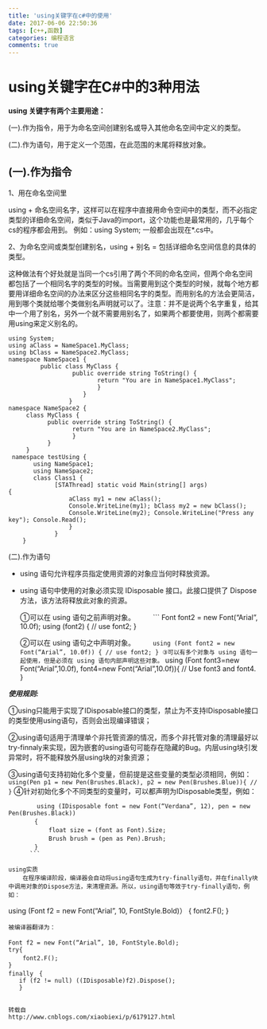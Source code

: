 ```yaml
---
title: 'using关键字在c#中的使用'
date: 2017-06-06 22:50:36
tags: [c++,函数]
categories: 编程语言
comments: true
---
```

# using关键字在C#中的3种用法

**using 关键字有两个主要用途：**

  (一).作为指令，用于为命名空间创建别名或导入其他命名空间中定义的类型。
  
  (二).作为语句，用于定义一个范围，在此范围的末尾将释放对象。


## (一).作为指令

1、用在命名空间里    

using + 命名空间名字，这样可以在程序中直接用命令空间中的类型，而不必指定类型的详细命名空间，类似于Java的import，这个功能也是最常用的，几乎每个cs的程序都会用到。 
例如：using System; 一般都会出现在*.cs中。

2、为命名空间或类型创建别名，using + 别名 = 包括详细命名空间信息的具体的类型。

这种做法有个好处就是当同一个cs引用了两个不同的命名空间，但两个命名空间都包括了一个相同名字的类型的时候。当需要用到这个类型的时候，就每个地方都要用详细命名空间的办法来区分这些相同名字的类型。而用别名的方法会更简洁，用到哪个类就给哪个类做别名声明就可以了。注意：并不是说两个名字重复，给其中一个用了别名，另外一个就不需要用别名了，如果两个都要使用，则两个都需要用using来定义别名的。

```
using System; 
using aClass = NameSpace1.MyClass; 
using bClass = NameSpace2.MyClass; 
namespace NameSpace1 { 
         public class MyClass { 
                  public override string ToString() { 
                         return "You are in NameSpace1.MyClass"; 
                         } 
                     } 
                 } 
namespace NameSpace2 { 
     class MyClass { 
           public override string ToString() { 
                  return "You are in NameSpace2.MyClass"; 
                  } 
           } 
     } 
 namespace testUsing { 
       using NameSpace1; 
       using NameSpace2; 
       class Class1 { 
             [STAThread] static void Main(string[] args)              { 
                 aClass my1 = new aClass();
                 Console.WriteLine(my1); bClass my2 = new bClass(); 
                 Console.WriteLine(my2); Console.WriteLine("Press any key"); Console.Read();
                 }
             } 
    }
```
(二).作为语句

* using 语句允许程序员指定使用资源的对象应当何时释放资源。
* using 语句中使用的对象必须实现 IDisposable 接口。此接口提供了 Dispose 方法，该方法将释放此对象的资源。

    ①可以在 using 语句之前声明对象。
　　    ```
        Font font2 = new Font(“Arial”, 10.0f);
        using (font2)
        {
        // use font2;
        }
      
    ②可以在 using 语句之中声明对象。
　　    ```
      using (Font font2 = new Font(“Arial”, 10.0f))
      {
      // use font2;
      }
    ③可以有多个对象与 using 语句一起使用，但是必须在 using 语句内部声明这些对象。
       ```
       using (Font font3=new Font(“Arial”,10.0f), font4=new Font(“Arial”,10.0f)){
       // Use font3 and font4. 
       }

***使用规则:***

①using只能用于实现了IDisposable接口的类型，禁止为不支持IDisposable接口的类型使用using语句，否则会出现编译错误；

②using语句适用于清理单个非托管资源的情况，而多个非托管对象的清理最好以try-finnaly来实现，因为嵌套的using语句可能存在隐藏的Bug。内层using块引发异常时，将不能释放外层using块的对象资源；

③using语句支持初始化多个变量，但前提是这些变量的类型必须相同，例如：
        ```
        using(Pen p1 = new Pen(Brushes.Black), p2 = new Pen(Brushes.Blue)){
        // 
        }
      ```
④针对初始化多个不同类型的变量时，可以都声明为IDisposable类型，例如：
```
        using (IDisposable font = new Font(“Verdana”, 12), pen = new Pen(Brushes.Black))
　　    {
　　        float size = (font as Font).Size;
　　        Brush brush = (pen as Pen).Brush;
　　    }
      ```

using实质
    在程序编译阶段，编译器会自动将using语句生成为try-finally语句，并在finally块中调用对象的Dispose方法，来清理资源。所以，using语句等效于try-finally语句，例如：

```
using (Font f2 = new Font(“Arial”, 10, FontStyle.Bold)）
{
     font2.F();
}
```
被编译器翻译为：
```
    Font f2 = new Font(“Arial”, 10, FontStyle.Bold);　
    try{ 
        font2.F();　
    }
    finally　{ 
       if (f2 != null) ((IDisposable)f2).Dispose();
       }
```

转载自 
http://www.cnblogs.com/xiaobiexi/p/6179127.html